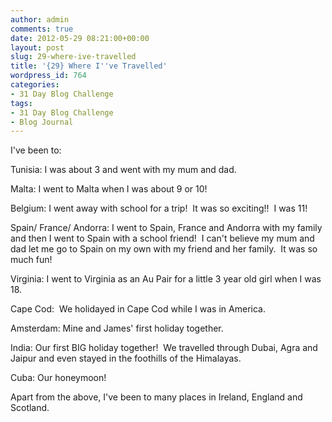 ```yaml
---
author: admin
comments: true
date: 2012-05-29 08:21:00+00:00
layout: post
slug: 29-where-ive-travelled
title: '{29} Where I''ve Travelled'
wordpress_id: 764
categories:
- 31 Day Blog Challenge
tags:
- 31 Day Blog Challenge
- Blog Journal
---
```


I've been to:

Tunisia: I was about 3 and went with my mum and dad.

Malta: I went to Malta when I was about 9 or 10!

Belgium: I went away with school for a trip!  It was so exciting!!  I was 11!

Spain/ France/ Andorra: I went to Spain, France and Andorra with my family and then I went to Spain with a school friend!  I can't believe my mum and dad let me go to Spain on my own with my friend and her family.  It was so much fun!

Virginia: I went to Virginia as an Au Pair for a little 3 year old girl when I was 18.

Cape Cod:  We holidayed in Cape Cod while I was in America.

Amsterdam: Mine and James' first holiday together.

India: Our first BIG holiday together!  We travelled through Dubai, Agra and Jaipur and even stayed in the foothills of the Himalayas.

Cuba: Our honeymoon!





Apart from the above, I've been to many places in Ireland, England and Scotland.



